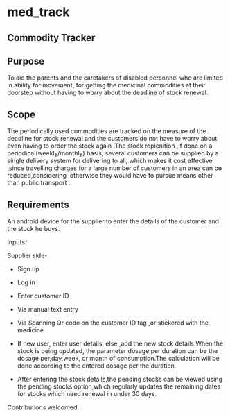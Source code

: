 # med_track

## Commodity Tracker

## Purpose		

To aid the parents and the caretakers of disabled personnel who are limited in ability for movement, for getting the medicinal commodities at their doorstep without having to worry about the deadline of stock renewal.

## Scope

The periodically used commodities are tracked on the measure of the deadline for stock renewal and the customers do not have to worry about even having to order the stock  again .The stock replenition ,if done on a periodical(weekly/monthly) basis, several customers can be supplied by a single delivery system for delivering to all, which makes it cost effective ,since travelling charges for  a large number of customers in an area can be reduced,considering ,otherwise they would have to pursue means other than public transport .

## Requirements

An android device for the supplier to enter the details of the customer and the stock he buys.

Inputs:

 Supplier side-

* Sign up

* Log in

* Enter customer ID 

* Via manual text entry

* Via Scanning Qr code on the customer ID tag ,or stickered with the medicine

* If new user, enter user details, else ,add the new stock details.When the stock is being updated, the parameter dosage per duration can be the dosage per,day,week, or month of consumption.The calculation will be done according to the entered dosage per the duration.

* After entering the stock details,the pending stocks can be viewed using the pending stocks option,which regularly updates the remaining dates for stocks which need renewal in under 30 days.


	





Contributions welcomed.
